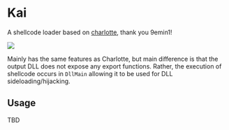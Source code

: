# Kai

A shellcode loader based on [charlotte](https://github.com/9emin1/charlotte), thank you 9emin1!

![](https://ew.com/thmb/3i8WhApnsVOei_-e60ooTLK28Bg=/1500x0/filters:no_upscale():max_bytes(150000):strip_icc():format(webp)/screen20shot202015-07-2820at202-27-5520pm-3c0681e857aa4b77a7e638f43d65e043.png)

Mainly has the same features as Charlotte, but main difference is that the output DLL does not expose any export functions. Rather, the execution of shellcode occurs in `DllMain` allowing it to be used for DLL sideloading/hijacking.

## Usage
TBD
